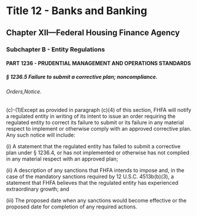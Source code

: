 
# Title 12 - Banks and Banking
## Chapter XII—Federal Housing Finance Agency
### Subchapter B - Entity Regulations
#### PART 1236 - PRUDENTIAL MANAGEMENT AND OPERATIONS STANDARDS
##### § 1236.5 Failure to submit a corrective plan; noncompliance.
###### Orders,Notice.

(c)-(1)Except as provided in paragraph (c)(4) of this section, FHFA will notify a regulated entity in writing of its intent to issue an order requiring the regulated entity to correct its failure to submit or its failure in any material respect to implement or otherwise comply with an approved corrective plan. Any such notice will include:

(i) A statement that the regulated entity has failed to submit a corrective plan under § 1236.4, or has not implemented or otherwise has not complied in any material respect with an approved plan;

(ii) A description of any sanctions that FHFA intends to impose and, in the case of the mandatory sanctions required by 12 U.S.C. 4513b(b)(3), a statement that FHFA believes that the regulated entity has experienced extraordinary growth; and

(iii) The proposed date when any sanctions would become effective or the proposed date for completion of any required actions.

